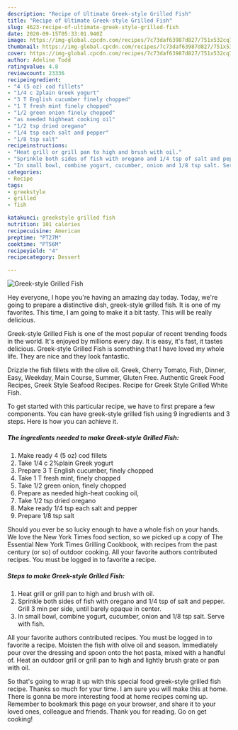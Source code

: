 ```yaml
---
description: "Recipe of Ultimate Greek-style Grilled Fish"
title: "Recipe of Ultimate Greek-style Grilled Fish"
slug: 4623-recipe-of-ultimate-greek-style-grilled-fish
date: 2020-09-15T05:33:01.940Z
image: https://img-global.cpcdn.com/recipes/7c73daf63987d827/751x532cq70/greek-style-grilled-fish-recipe-main-photo.jpg
thumbnail: https://img-global.cpcdn.com/recipes/7c73daf63987d827/751x532cq70/greek-style-grilled-fish-recipe-main-photo.jpg
cover: https://img-global.cpcdn.com/recipes/7c73daf63987d827/751x532cq70/greek-style-grilled-fish-recipe-main-photo.jpg
author: Adeline Todd
ratingvalue: 4.8
reviewcount: 23336
recipeingredient:
- "4 (5 oz) cod fillets"
- "1/4 c 2plain Greek yogurt"
- "3 T English cucumber finely chopped"
- "1 T fresh mint finely chopped"
- "1/2 green onion finely chopped"
- "as needed highheat cooking oil"
- "1/2 tsp dried oregano"
- "1/4 tsp each salt and pepper"
- "1/8 tsp salt"
recipeinstructions:
- "Heat grill or grill pan to high and brush with oil."
- "Sprinkle both sides of fish with oregano and 1/4 tsp of salt and pepper. Grill 3 min per side, until barely opaque in center."
- "In small bowl, combine yogurt, cucumber, onion and 1/8 tsp salt. Serve with fish."
categories:
- Recipe
tags:
- greekstyle
- grilled
- fish

katakunci: greekstyle grilled fish 
nutrition: 101 calories
recipecuisine: American
preptime: "PT27M"
cooktime: "PT56M"
recipeyield: "4"
recipecategory: Dessert

---
```



![Greek-style Grilled Fish](https://img-global.cpcdn.com/recipes/7c73daf63987d827/751x532cq70/greek-style-grilled-fish-recipe-main-photo.jpg)

Hey everyone, I hope you're having an amazing day today. Today, we're going to prepare a distinctive dish, greek-style grilled fish. It is one of my favorites. This time, I am going to make it a bit tasty. This will be really delicious.

Greek-style Grilled Fish is one of the most popular of recent trending foods in the world. It's enjoyed by millions every day. It is easy, it's fast, it tastes delicious. Greek-style Grilled Fish is something that I have loved my whole life. They are nice and they look fantastic.

Drizzle the fish fillets with the olive oil. Greek, Cherry Tomato, Fish, Dinner, Easy, Weekday, Main Course, Summer, Gluten Free. Authentic Greek Food Recipes, Greek Style Seafood Recipes. Recipe for Greek Style Grilled White Fish.


To get started with this particular recipe, we have to first prepare a few components. You can have greek-style grilled fish using 9 ingredients and 3 steps. Here is how you can achieve it.

<!--inarticleads1-->

##### The ingredients needed to make Greek-style Grilled Fish:

1. Make ready 4 (5 oz) cod fillets
1. Take 1/4 c 2%plain Greek yogurt
1. Prepare 3 T English cucumber, finely chopped
1. Take 1 T fresh mint, finely chopped
1. Take 1/2 green onion, finely chopped
1. Prepare as needed high-heat cooking oil,
1. Take 1/2 tsp dried oregano
1. Make ready 1/4 tsp each salt and pepper
1. Prepare 1/8 tsp salt


Should you ever be so lucky enough to have a whole fish on your hands. We love the New York Times food section, so we picked up a copy of The Essential New York Times Grilling Cookbook, with recipes from the past century (or so) of outdoor cooking. All your favorite authors contributed recipes. You must be logged in to favorite a recipe. 

<!--inarticleads2-->

##### Steps to make Greek-style Grilled Fish:

1. Heat grill or grill pan to high and brush with oil.
1. Sprinkle both sides of fish with oregano and 1/4 tsp of salt and pepper. Grill 3 min per side, until barely opaque in center.
1. In small bowl, combine yogurt, cucumber, onion and 1/8 tsp salt. Serve with fish.


All your favorite authors contributed recipes. You must be logged in to favorite a recipe. Moisten the fish with olive oil and season. Immediately pour over the dressing and spoon onto the hot pasta, mixed with a handful of. Heat an outdoor grill or grill pan to high and lightly brush grate or pan with oil. 

So that's going to wrap it up with this special food greek-style grilled fish recipe. Thanks so much for your time. I am sure you will make this at home. There is gonna be more interesting food at home recipes coming up. Remember to bookmark this page on your browser, and share it to your loved ones, colleague and friends. Thank you for reading. Go on get cooking!
